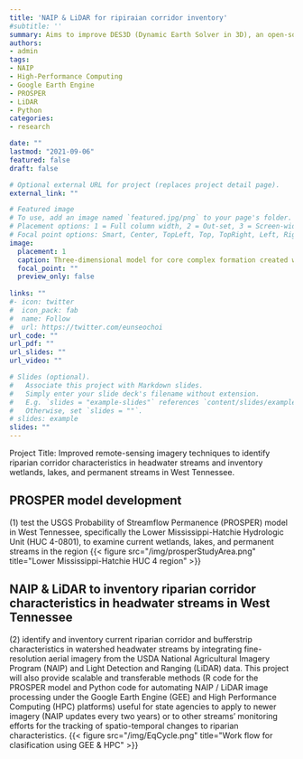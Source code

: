 ```yaml
---
title: 'NAIP & LiDAR for ripiraian corridor inventory'
#subtitle: ''
summary: Aims to improve DES3D (Dynamic Earth Solver in 3D), an open-source geodynamic modeling code by extending the code's functionality and accelerating its performance.
authors:
- admin
tags:
- NAIP
- High-Performance Computing
- Google Earth Engine
- PROSPER
- LiDAR
- Python
categories:
- research

date: ""
lastmod: "2021-09-06"
featured: false
draft: false

# Optional external URL for project (replaces project detail page).
external_link: ""

# Featured image
# To use, add an image named `featured.jpg/png` to your page's folder.
# Placement options: 1 = Full column width, 2 = Out-set, 3 = Screen-width
# Focal point options: Smart, Center, TopLeft, Top, TopRight, Left, Right, BottomLeft, Bottom, BottomRight
image:
  placement: 1
  caption: Three-dimensional model for core complex formation created with DES3D. Accelerated on NVidia V100 graphics card.
  focal_point: ""
  preview_only: false
  
links: ""
#- icon: twitter
#  icon_pack: fab
#  name: Follow
#  url: https://twitter.com/eunseochoi
url_code: ""
url_pdf: ""
url_slides: ""
url_video: ""

# Slides (optional).
#   Associate this project with Markdown slides.
#   Simply enter your slide deck's filename without extension.
#   E.g. `slides = "example-slides"` references `content/slides/example-slides.md`.
#   Otherwise, set `slides = ""`.
# slides: example
slides: ""
---
```


Project Title: Improved remote-sensing imagery techniques to identify riparian corridor characteristics in headwater streams and inventory wetlands, lakes, and permanent streams in West Tennessee.  

## PROSPER model development
(1) test the USGS Probability of Streamflow Permanence (PROSPER) model in West Tennessee, specifically the Lower Mississippi-Hatchie Hydrologic Unit (HUC 4-0801), to examine current wetlands, lakes, and permanent streams in the region
{{< figure src="/img/prosperStudyArea.png" title="Lower Mississippi-Hatchie HUC 4 region" >}}

## NAIP & LiDAR to inventory riparian corridor characteristics in headwater streams in West Tennessee 
(2) identify and inventory current riparian corridor and bufferstrip characteristics in watershed headwater streams by integrating fine-resolution aerial imagery from the USDA National Agricultural Imagery Program (NAIP) and Light Detection and Ranging (LiDAR) data. This project will also provide scalable and transferable methods (R code for the PROSPER model and Python code for automating NAIP / LiDAR image processing under the Google Earth Engine (GEE) and High Performance Computing (HPC) platforms) useful for state agencies to apply to newer imagery (NAIP updates every two years) or to other streams’ monitoring efforts for the tracking of spatio-temporal changes to riparian characteristics.
{{< figure src="/img/EqCycle.png" title="Work flow for clasification using GEE & HPC" >}}

